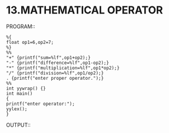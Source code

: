 # 13.MATHEMATICAL OPERATOR

PROGRAM::
    
    %{  
    float op1=6,op2=7;
    %}
    %%
    "+" {printf("sum=%lf",op1+op2);}
    "-" {printf("difference=%lf",op1-op2);}
    "*" {printf("multiplication=%lf",op1*op2);}
    "/" {printf("division=%lf",op1/op2);}
    . {printf("enter proper operator.");}
    %%
    int yywrap() {}
    int main() 
    {
    printf("enter operator:");
    yylex();
    }

OUTPUT::
